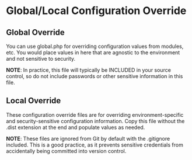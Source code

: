 Global/Local Configuration Override
===================================

Global Override
---------------
You can use global.php for overriding configuration values from modules, etc.
You would place values in here that are agnostic to the environment and not
sensitive to security.

**NOTE**: In practice, this file will typically be INCLUDED in your source
control, so do not include passwords or other sensitive information in this
file.

Local Override
--------------
These configuration override files are for overriding environment-specific and
security-sensitive configuration information. Copy this file without the
.dist extension at the end and populate values as needed.

**NOTE**: These files are ignored from Git by default with the .gitignore
included. This is a good practice, as it prevents sensitive credentials
from accidentally being committed into version control.
